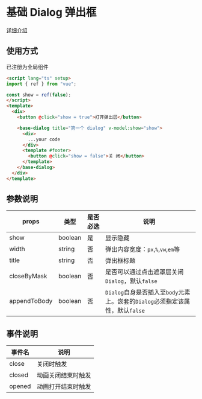 # 基础 Dialog 弹出框

[详细介绍](https://juejin.cn/post/7054088327376404488)

## 使用方式

已注册为全局组件

```html
<script lang="ts" setup>
import { ref } from "vue";

const show = ref(false);
</script>
<template>
  <div>
    <button @click="show = true">打开弹出层</button>

    <base-dialog title="第一个 dialog" v-model:show="show">
      <div>
        ...your code
      </div>
      <template #footer>
        <button @click="show = false">关 闭</button>
      </template>
    </base-dialog>
  </div>
</template>
```

## 参数说明

| props |  类型 | 是否必选 | 说明 |
| --- | --- | --- | --- |
| show | boolean | 是 | 显示隐藏 |
| width | string | 否 | 弹出内容宽度：`px`,`%`,`vw`,`em`等 |
| title | string | 否 | 弹出框标题 |
| closeByMask | boolean | 否 | 是否可以通过点击遮罩层关闭`Dialog`，默认`false` |
| appendToBody | boolean | 否 | `Dialog`自身是否插入至`body`元素上。嵌套的`Dialog`必须指定该属性，默认`false` |

## 事件说明

| 事件名 | 说明 |
| --- | --- |
| close | 关闭时触发 |
| closed | 动画关闭结束时触发 |
| opened | 动画打开结束时触发 |
